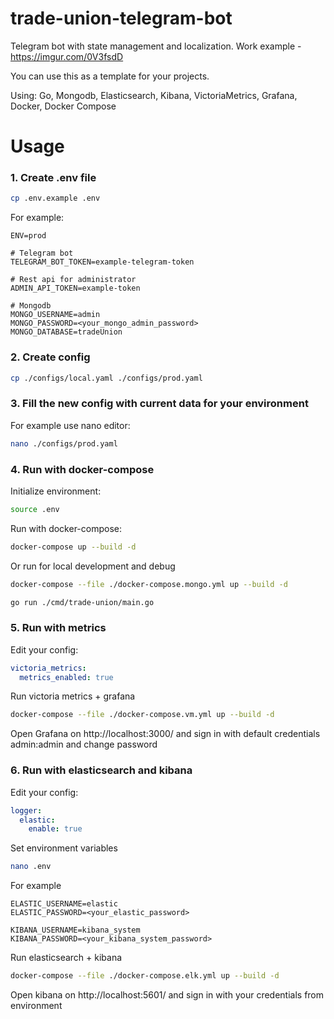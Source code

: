 # trade-union-telegram-bot

Telegram bot with state management and localization. Work example - https://imgur.com/0V3fsdD

You can use this as a template for your projects.

Using: Go, Mongodb, Elasticsearch, Kibana, VictoriaMetrics, Grafana, Docker, Docker Compose

# Usage
### 1. Create .env file
```bash
cp .env.example .env
```
For example:
```dotenv
ENV=prod

# Telegram bot
TELEGRAM_BOT_TOKEN=example-telegram-token

# Rest api for administrator
ADMIN_API_TOKEN=example-token

# Mongodb
MONGO_USERNAME=admin
MONGO_PASSWORD=<your_mongo_admin_password>
MONGO_DATABASE=tradeUnion
```

### 2. Create config
```bash
cp ./configs/local.yaml ./configs/prod.yaml
```

### 3. Fill the new config with current data for your environment
For example use nano editor:
```bash
nano ./configs/prod.yaml
```

### 4. Run with docker-compose
Initialize environment:
```bash
source .env
```

Run with docker-compose:
```bash
docker-compose up --build -d
```

Or run for local development and debug
```bash
docker-compose --file ./docker-compose.mongo.yml up --build -d
```
```bash
go run ./cmd/trade-union/main.go
```

### 5. Run with metrics
Edit your config:
```yaml
victoria_metrics:
  metrics_enabled: true
```
Run victoria metrics + grafana
```bash
docker-compose --file ./docker-compose.vm.yml up --build -d
```
Open Grafana on http://localhost:3000/ and sign in with default credentials admin:admin and change password

### 6. Run with elasticsearch and kibana
Edit your config:
```yaml
logger:
  elastic:
    enable: true
```
Set environment variables
```bash
nano .env
```
For example
```dotenv
ELASTIC_USERNAME=elastic
ELASTIC_PASSWORD=<your_elastic_password>

KIBANA_USERNAME=kibana_system
KIBANA_PASSWORD=<your_kibana_system_password>
```

Run elasticsearch + kibana
```bash
docker-compose --file ./docker-compose.elk.yml up --build -d
```

Open kibana on http://localhost:5601/ and sign in with your credentials from environment